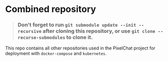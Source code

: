 # Combined repository

> ### Don't forget to run `git submodule update --init --recursive` after cloning this repository, or use `git clone --recurse-submodules` to clone it.

This repo contains all other repositories used in the PixelChat project for deployment with `docker-compose` and `kubernetes`.

